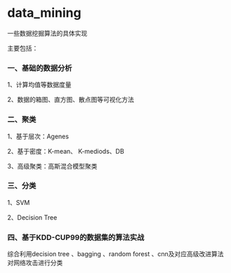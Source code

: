 # data_mining
 一些数据挖掘算法的具体实现
 
主要包括：

### 一、基础的数据分析

1、计算均值等数据度量

2、数据的箱图、直方图、散点图等可视化方法

### 二、聚类

1、基于层次：Agenes

2、基于密度：K-mean、 K-mediods、DB

3、高级聚类：高斯混合模型聚类

### 三、分类

1、SVM

2、Decision Tree

### 四、基于KDD-CUP99的数据集的算法实战

综合利用decision tree 、bagging 、random forest 、cnn及对应高级改进算法对网络攻击进行分类




